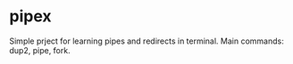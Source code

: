 # pipex
Simple prject for learning pipes and redirects in terminal. 
Main commands: dup2, pipe, fork.

